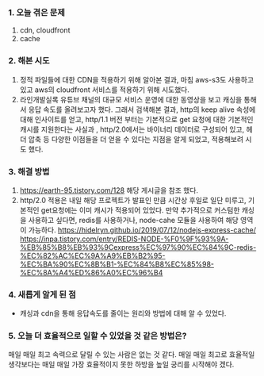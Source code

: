 
### **1. 오늘 겪은 문제**

1. cdn, cloudfront
2. cache


### **2. 해본 시도**
1.  정적 파일들에 대한 CDN을 적용하기 위해 알아본 결과, 마침 aws-s3도 사용하고 있고 aws의 cloudfront 서비스를 적용하기 위해 시도했다.
2. 라인개발실록 유튜브 채널의 대규모 서비스 운영에 대한 동영상을 보고 캐싱을 통해서 응답 속도를 올려보고자 했다. 그래서 검색해본 결과, http의 keep alive 속성에 대해 인사이트를 얻고, http/1.1 버전 부터는 기본적으로 get 요청에 대한 기본적인 캐시를 지원한다는 사실과 , http/2.0에서는 바이너리 데이터로 구성되어 있고, 헤더 압축 등 다양한 이점들을 더 얻을 수 있다는 지점을 알게 되었고, 적용해보려 시도 했다. 


### **3. 해결 방법**
1. https://earth-95.tistory.com/128 해당 게시글을 참조 했다.
2. http/2.0 적용은 내일 해당 프로젝트가 발표인 만큼 시간상 후일로 일단 미루고, 기본적인 get요청에는 이미 캐시가 적용되어 있었다. 만약 추가적으로 커스텀한 캐싱을 사용하고 싶다면, redis를 사용하거나, node-cahe 모듈을 사용하여 해당 영역이 가능하다.
   https://hidelryn.github.io/2019/07/12/nodejs-express-cache/
   https://inpa.tistory.com/entry/REDIS-NODE-%F0%9F%93%9A-%EB%85%B8%EB%93%9Cexpress%EC%97%90%EC%84%9C-redis-%EC%82%AC%EC%9A%A9%EB%B2%95-%EC%BA%90%EC%8B%B1-%EC%84%B8%EC%85%98-%EC%8A%A4%ED%86%A0%EC%96%B4

### **4. 새롭게 알게 된 점**
-  캐싱과 cdn을 통해 응답속도를 줄이는 원리와 방법에 대해 알 수 있었다.


### **5. 오늘 더 효율적으로 일할 수 있었을 것 같은 방법은?**
매일 매일 최고 속력으로 달릴 수 있는 사람은 없는 것 같다. 매일 매일 최고로 효율적일 생각보다는 매일 매일 가장 효율적이지 못한 하방을 높일 궁리를 시작해야 겠다.
